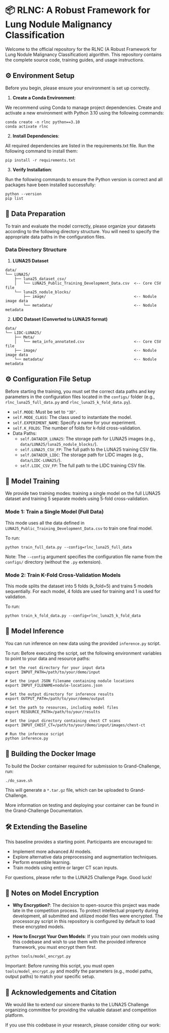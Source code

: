 # 📦 RLNC: A Robust Framework for Lung Nodule Malignancy Classification
Welcome to the official repository for the RLNC (A Robust Framework for Lung Nodule Malignancy Classification) algorithm. This repository contains the complete source code, training guides, and usage instructions.

## ⚙️ Environment Setup
Before you begin, please ensure your environment is set up correctly.

1. **Create a Conda Environment**:

We recommend using Conda to manage project dependencies. Create and activate a new environment with Python 3.10 using the following commands:
```shell
conda create -n rlnc python==3.10
conda activate rlnc
```

2. **Install Dependencies**:

All required dependencies are listed in the requirements.txt file. Run the following command to install them:

```shell
pip install -r requirements.txt
```

3. **Verify Installation**:

Run the following commands to ensure the Python version is correct and all packages have been installed successfully:
```shell
python --version
pip list
```

## 📂 Data Preparation
To train and evaluate the model correctly, please organize your datasets according to the following directory structure. You will need to specify the appropriate data paths in the configuration files.

### Data Directory Structure

1. **LUNA25 Dataset**

```plaintext
data/
└── LUNA25/
    ├── luna25_dataset_csv/
    │   └── LUNA25_Public_Training_Development_Data.csv  <-- Core CSV file
    └── luna25_nodule_blocks/
        ├── image/                                       <-- Nodule image data
        └── metadata/                                    <-- Nodule metadata
```

2. **LIDC Dataset (Converted to LUNA25 format)**

```plaintext
data/
└── LIDC-LUNA25/
    ├── Meta/
    │   └── meta_info_annotated.csv                      <-- Core CSV file
    ├── image/                                           <-- Nodule image data
    └── metadata/                                        <-- Nodule metadata
```

## ⚙️ Configuration File Setup

Before starting the training, you must set the correct data paths and key parameters in the configuration files located in the `configs/` folder (e.g., `rlnc_luna25_full_data.py` and `rlnc_luna25_k_fold_data.py`).

- `self.MODE`: Must be set to `"3D"`.
- `self.MODE_CLASS`: The class used to instantiate the model.
- `self.EXPERIMENT_NAME`: Specify a name for your experiment.
- `self.K_FOLDS`: The number of folds for k-fold cross-validation.
- Data Paths:
    - `self.DATADIR_LUNA25`: The storage path for LUNA25 images (e.g., `data/LUNA25/luna25_nodule_blocks/`).
    - `self.LUNA25_CSV_FP`: The full path to the LUNA25 training CSV file.
    - `self.DATADIR_LIDC`: The storage path for LIDC images (e.g., `data/LIDC-LUNA25/`).
    - `self.LIDC_CSV_FP`: The full path to the LIDC training CSV file.

## 🚀 Model Training
We provide two training modes: training a single model on the full LUNA25 dataset and training 5 separate models using 5-fold cross-validation.

### Mode 1: Train a Single Model (Full Data)

This mode uses all the data defined in `LUNA25_Public_Training_Development_Data.csv` to train one final model.

To run:
```shell
python train_full_data.py --config=rlnc_luna25_full_data
```
Note: The `--config` argument specifies the configuration file name from the `configs/` directory (without the `.py` extension).

### Mode 2: Train K-Fold Cross-Validation Models

This mode splits the dataset into 5 folds (k_fold=5) and trains 5 models sequentially. For each model, 4 folds are used for training and 1 is used for validation.

To run:
```shell
python train_k_fold_data.py --config=rlnc_luna25_k_fold_data
```

## 🤖 Model Inference
You can run inference on new data using the provided `inference.py` script.

To run:
Before executing the script, set the following environment variables to point to your data and resource paths:
```shell
# Set the root directory for your input data
export INPUT_PATH=/path/to/your/demo/input

# Set the input JSON filename containing nodule locations
export INPUT_FILENAME=nodule-locations.json

# Set the output directory for inference results
export OUTPUT_PATH=/path/to/your/demo/output

# Set the path to resources, including model files
export RESOURCE_PATH=/path/to/your/results

# Set the input directory containing chest CT scans
export INPUT_CHEST_CT=/path/to/your/demo/input/images/chest-ct

# Run the inference script
python inference.py
```

## 🐳 Building the Docker Image
To build the Docker container required for submission to Grand-Challenge, run:
```shell
./do_save.sh
```
This will generate a `*.tar.gz` file, which can be uploaded to Grand-Challenge.

More information on testing and deploying your container can be found in the Grand-Challenge Documentation.

## 🛠️ Extending the Baseline

This baseline provides a starting point. Participants are encouraged to:

- Implement more advanced AI models.
- Explore alternative data preprocessing and augmentation techniques.
- Perform ensemble learning.
- Train models using entire or larger CT scan inputs.

For questions, please refer to the LUNA25 Challenge Page. Good luck!

## 🔐 Notes on Model Encryption

- **Why Encryption?**: The decision to open-source this project was made late in the competition process. To protect intellectual property during development, all submitted and utilized model files were encrypted. The processor.py script in this repository is configured by default to load these encrypted models.

- **How to Encrypt Your Own Models**: If you train your own models using this codebase and wish to use them with the provided inference framework, you must encrypt them first.

```shell
python tools/model_encrypt.py
```

Important: Before running this script, you must open `tools/model_encrypt.py` and modify the parameters (e.g., model paths, output paths) to match your specific setup.

## 🙏 Acknowledgements and Citation
We would like to extend our sincere thanks to the LUNA25 Challenge organizing committee for providing the valuable dataset and competition platform.

If you use this codebase in your research, please consider citing our work:

